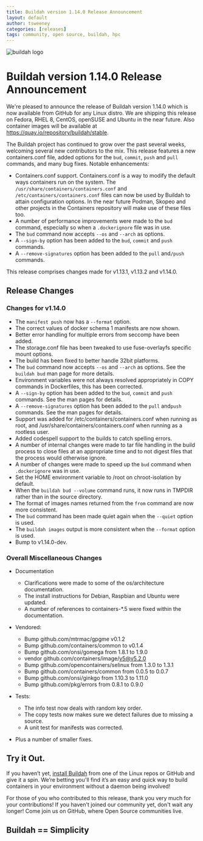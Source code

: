 ```yaml
---
title: Buildah version 1.14.0 Release Announcement
layout: default
author: tsweeney
categories: [releases]
tags: community, open source, buildah, hpc
---
```

![buildah logo](https://buildah.io/images/buildah.png)

# Buildah version 1.14.0 Release Announcement

We're pleased to announce the release of Buildah version 1.14.0 which is now available from GitHub for any Linux distro.  We are shipping this release on Fedora, RHEL 8, CentOS, openSUSE and Ubuntu in the near future.  Also container images will be available at https://quay.io/repository/buildah/stable.

The Buildah project has continued to grow over the past several weeks, welcoming several new contributors to the mix.  This release features a new containers.conf file, added options for the  `bud`, `commit`, `push` and `pull` commands, and many bug fixes.  Notable enhancements:  

* Containers.conf support.  Containers.conf is a way to modify the default ways containers run on the system.  The `/usr/share/containers/containers.conf` and  `/etc/containers/containers.conf` files can now be used by Buildah to attain configuration options.  In the near future Podman, Skopeo and other projects in the Containers repository will make use of these files too.
* A number of performance improvements were made to the `bud` command, especially so when a `.dockerignore` file was in use.
* The `bud` command now accepts `--os` and `--arch` as options. 
* A `--sign-by` option has been added to the `bud`, `commit` and `push` commands.
* A `--remove-signatures` option has been added to the `pull` and`/push` commands.
 <!--readmore -->

This release comprises changes made for v1.13.1, v1.13.2 and v1.14.0.

## Release Changes

### Changes for v1.14.0
  * The `manifest push` now has a `--format` option.
  * The correct values of docker schema 1 manifests are now shown.
  * Better error handling for multiple errors from seccomp have been added.
  * The storage.conf file has been tweaked to use fuse-overlayfs specific mount
options.
  * The build has been fixed to better handle 32bit platforms.
  * The `bud` command now accepts `--os` and `--arch` as options.  See the `buildah bud` man page for more details.
  * Environment variables were not always resolved appropriately in COPY commands in Dockerfiles, this has been corrected.
  * A `--sign-by` option has been added to the `bud`, `commit` and `push` commands.  See the man pages for details.
  * A `--remove-signatures` option has been added to the `pull` and`push` commands.  See the man pages for details.
  * Support was added for /etc/containers/containers.conf when running as root, and /usr/share/containers/containers.conf when running as a rootless user.
  * Added codespell support to the builds to catch spelling errors.
  * A number of internal changes were made to tar file handling in the build process to close files at an appropriate time and to not digest files that the process would otherwise ignore.
  * A number of changes were made to speed up the `bud` command when `.dockerignore` was in use.
  * Set the HOME environment variable to /root on chroot-isolation by default.
  * When the `buildah bud --volume` command runs, it now runs in TMPDIR rather than in the source directory.
  * The format of images names returned from the `from` command are now more consistent.
  * The `bud` command has been made quiet again when the `--quiet` option is used.
  * The `buildah images` output is more consistent when the `--format` option is used.
  * Bump to v1.14.0-dev.


### Overall Miscellaneous Changes  
* Documentation
  * Clarifications were made to some of the os/architecture documentation.
  * The install instructions for Debian, Raspbian and Ubuntu were updated.
  * A number of references to containers-*.5 were fixed within the documentation.

* Vendored:
  * Bump github.com/mtrmac/gpgme v0.1.2
  * Bump github.com/containers/common to v0.1.4
  * Bump github.com/onsi/gomega from 1.8.1 to 1.9.0
  * vendor github.com/containers/image/v5@v5.2.0
  * Bump github.com/opencontainers/selinux from 1.3.0 to 1.3.1
  * Bump github.com/containers/common from 0.0.5 to 0.0.7
  * Bump github.com/onsi/ginkgo from 1.10.3 to 1.11.0
  * Bump github.com/pkg/errors from 0.8.1 to 0.9.0

* Tests:
  * The info test now deals with random key order.
  * The copy tests now makes sure we detect failures due to missing a source.
  * A unit test for manifests was corrected.

* Plus a number of smaller fixes.

## Try it Out.
 
If you haven’t yet, [install Buildah](https://github.com/containers/buildah/blob/master/install.md) from one of the Linux repos or GitHub and give it a spin.  We’re betting you'll find it’s an easy and quick way to build containers in your environment without a daemon being involved!

For those of you who contributed to this release, thank you very much for your contributions!  If you haven't joined our community yet, don't wait any longer!  Come join us on GitHub, where Open Source communities live.

## Buildah == Simplicity
